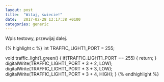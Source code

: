 ```yaml
---
layout: post
title:  "Witaj, świecie!"
date:   2017-02-28 13:17:38 +0100
categories: generic
---
```

Wpis testowy, przewijaj dalej.

{% highlight c %}
int TRAFFIC_LIGHT1_PORT = 255;

void traffic_light1_green()
{
  if(TRAFFIC_LIGHT1_PORT == 255) { return; }
  digitalWrite(TRAFFIC_LIGHT1_PORT * 3 + 2, LOW);
  digitalWrite(TRAFFIC_LIGHT1_PORT * 3 + 3, LOW);
  digitalWrite(TRAFFIC_LIGHT1_PORT * 3 + 4, HIGH);
}
{% endhighlight %}